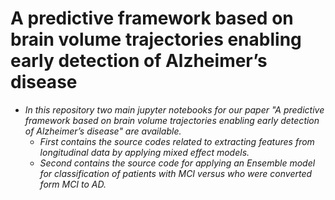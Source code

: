 # A predictive framework based on brain volume trajectories enabling early detection of Alzheimer’s disease
- *In this repository two main jupyter notebooks for our paper "A predictive framework based on brain volume trajectories enabling early detection of Alzheimer’s disease" are available.*
  -  *First contains the source codes related to extracting features from longitudinal data by applying mixed effect models.* 
  - *Second  contains the source code for applying an Ensemble model for classification of patients with MCI versus who were converted form MCI to AD.*  
